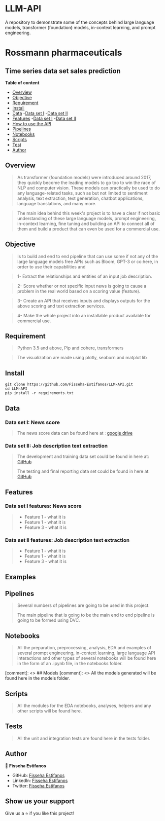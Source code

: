 # LLM-API
A repository to demonstrate some of the concepts behind large language models, transformer (foundation) models, in-context learning, and prompt engineering.

# Rossmann pharmaceuticals
## Time series data set sales prediction

**Table of content**

- [Overview](#overview)
- [Objective](#objective)
- [Requirement](#requirement)
- [Install](#install)
- [Data](#data)
    -[Data set I](#data-set-i---news-score)
    -[Data set II](#data-set-ii---job-description-text-extraction)
- [Features](#features)
    -[Data set I](#data-set-i---news-score)
    -[Data set II](#data-set-ii---job-description-text-extraction)
- [How to use the API](#examples)
- [Pipelines](#pipelines)
- [Notebooks](#notebooks)
- [Scripts](#scripts)
- [Test](#test)
- [Author](#author)



## Overview
> As transformer (foundation models) were introduced around 2017, they quickly become the leading models to go too to win the race of NLP and computer vision. These models can practically be used to do any language-related tasks, such as but not limited to sentiment analysis, text extraction, text generation, chatbot applications, language translations, and many more.

> The main idea behind this week's project is to have a clear if not basic understanding of these large language models, prompt engineering, in-context learning, fine tuning and building an API to connect all of them and build a product that can even be used for a commercial use.


## Objective
> Is to build and end to end pipeline that can use some if not any of the large language models free APIs such as Bloom, GPT-3 or co:here, in order to use their capabilities and 

> 1- Extract the relationships and entities of an input job description.

> 2- Score whether or not specific input news is going to cause a problem in the real world based on a scoring value (feature).

> 3- Create an API that receives inputs and displays outputs for the above scoring and text extraction services. 

> 4- Make the whole project into an installable product available for commercial use.


## Requirement
> Python 3.5 and above, Pip and cohere, transformers

> The visualization are made using plotly, seaborn and matplot lib


## Install

```
git clone https://github.com/Fisseha-Estifanos/LLM-API.git
cd LLM-API
pip install -r requirements.txt
```


## Data

### Data set I: News score
> The news score data can be found here at : [google drive](https://docs.google.com/spreadsheets/d/19N_K6SnIm0FylD2TBs-5y3WeSgdveb3J/edit?usp=sharing&ouid=108085860825615283789&rtpof=true&sd=true)
>
### Data set II: Job description text extraction
> The development and training data set could be found in here at: [GitHub](https://github.com/walidamamou/relation_extraction_transformer/blob/main/relations_dev.txt)
> 
> The testing and final reporting data set could be found in here at: [GitHub](https://github.com/walidamamou/relation_extraction_transformer/blob/main/relations_test.txt)

## Features

### Data set I features: News score
> - Feature 1 - what it is
> - Feature 1 - what it is
> - Feature 3 - what it is

### Data set II features: Job description text extraction
> - Feature 1 - what it is
> - Feature 1 - what it is
> - Feature 3 - what it is

## Examples
>
>
>

## Pipelines
> Several numbers of pipelines are going to be used in this project. 
>
> The main pipeline that is going to be the main end to end pipeline is going to be formed using DVC.  

## Notebooks











> All the preparation, preprocessing, analysis, EDA and examples of several prompt engineering, in-context learning, large language API interactions and other types of several notebooks will be found here in the form of an .ipynb file, in the notebooks folder.


[comment]: <> ## Models
[comment]: <> All the models generated will be found here in the models folder.


## Scripts
> All the modules for the EDA notebooks, analyses, helpers and any other scripts will be found here.


## Tests


> All the unit and integration tests are found here in the tests folder.













## Author










👤 **Fisseha Estifanos**

- GitHub: [Fisseha Estifanos](https://github.com/fisseha-estifanos)
- LinkedIn: [Fisseha Estifanos](https://www.linkedin.com/in/fisseha-estifanos-109ba6199/)
- Twitter: [Fisseha Estifanos](https://twitter.com/f0x__tr0t)










## Show us your support


Give us a ⭐ if you like this project!











